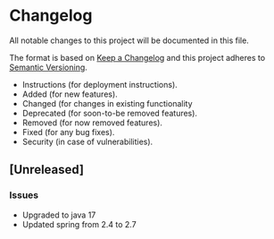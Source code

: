 # Changelog

All notable changes to this project will be documented in this file.

The format is based on [Keep a Changelog](http://keepachangelog.com/en/1.0.0/)
and this project adheres to [Semantic Versioning](http://semver.org/spec/v2.0.0.html).

- Instructions (for deployment instructions).
- Added (for new features).
- Changed (for changes in existing functionality
- Deprecated (for soon-to-be removed features).
- Removed (for now removed features).
- Fixed (for any bug fixes).
- Security (in case of vulnerabilities).

## [Unreleased]

### Issues

- Upgraded to java 17
- Updated spring from 2.4 to 2.7